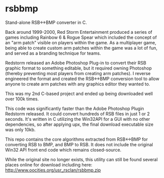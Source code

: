 # rsbbmp
Stand-alone RSB&lt;->BMP converter in C.

Back around 1999-2000, Red Storm Entertainment produced a series of games including Rainbow 6 & Rogue Spear which included the concept of an "arm patch" visible on players within the game.  As a multiplayer game, being able to create custom arm patches within the game was a lot of fun, and served as a branding technique for teams.

Redstorm released an Adobe Photoshop Plug-in to convert their RSB graphic format to something editable, but it required owning Photoshop (thereby preventing most players from creating arm patches).  I reverse engineered the format and created the RSB<->BMP conversion tool to allow anyone to create arm patches with any graphics editor they wanted to.

This was my 2nd C-based project and ended up being downloaded well over 100k times.

This code was significantly faster than the Adobe Photoshop Plugin Redstorm released.  It could convert hundreds of RSB files in just 1 or 2 seconds.  It's written in C utilizing the Win32API for a GUI with no other dependencies, so after applying upx, the final download executable size was only 10kb.

This repo contains the core algorithms extracted from RSB<->BMP for converting RSB to BMP, and BMP to RSB.  It does not include the original Win32 API front end code which remains closed-source.

While the original site no longer exists, this utility can still be found several places online for download including here: http://www.oocities.org/usr_rsclan/rsbbmp.zip
